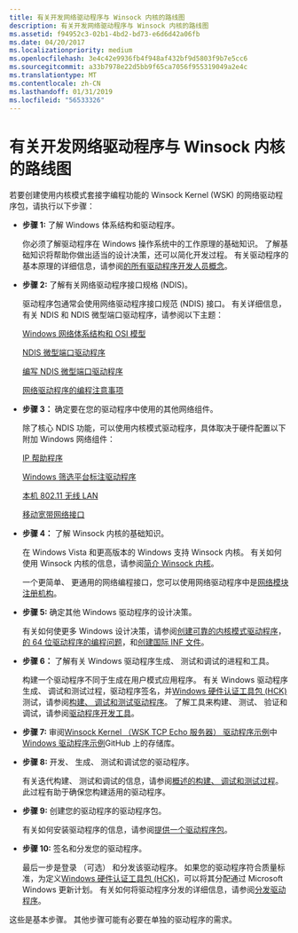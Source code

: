 ```yaml
---
title: 有关开发网络驱动程序与 Winsock 内核的路线图
description: 有关开发网络驱动程序与 Winsock 内核的路线图
ms.assetid: f94952c3-02b1-4bd2-bd73-e6d6d42a06fb
ms.date: 04/20/2017
ms.localizationpriority: medium
ms.openlocfilehash: 3e4c42e9936fb4f948af432bf9d5803f9b7e5cc6
ms.sourcegitcommit: a33b7978e22d5bb9f65ca7056f955319049a2e4c
ms.translationtype: MT
ms.contentlocale: zh-CN
ms.lasthandoff: 01/31/2019
ms.locfileid: "56533326"
---
```

# <a name="roadmap-for-developing-network-drivers-with-winsock-kernel"></a>有关开发网络驱动程序与 Winsock 内核的路线图


若要创建使用内核模式套接字编程功能的 Winsock Kernel (WSK) 的网络驱动程序包，请执行以下步骤：

-   **步骤 1:** 了解 Windows 体系结构和驱动程序。

    你必须了解驱动程序在 Windows 操作系统中的工作原理的基础知识。 了解基础知识将帮助你做出适当的设计决策，还可以简化开发过程。 有关驱动程序的基本原理的详细信息，请参阅[的所有驱动程序开发人员概念](https://msdn.microsoft.com/library/windows/hardware/ff554731)。

-   **步骤 2:** 了解有关网络驱动程序接口规格 (NDIS)。

    驱动程序包通常会使用网络驱动程序接口规范 (NDIS) 接口。 有关详细信息，有关 NDIS 和 NDIS 微型端口驱动程序，请参阅以下主题：

    [Windows 网络体系结构和 OSI 模型](windows-network-architecture-and-the-osi-model.md)

    [NDIS 微型端口驱动程序](ndis-miniport-drivers.md)

    [编写 NDIS 微型端口驱动程序](writing-ndis-miniport-drivers.md)

    [网络驱动程序的编程注意事项](network-driver-programming-considerations.md)

-   **步骤 3：** 确定要在您的驱动程序中使用的其他网络组件。

    除了核心 NDIS 功能，可以使用内核模式驱动程序，具体取决于硬件配置以下附加 Windows 网络组件：

    [IP 帮助程序](ip-helper.md)

    [Windows 筛选平台标注驱动程序](introduction-to-windows-filtering-platform-callout-drivers.md)

    [本机 802.11 无线 LAN](https://msdn.microsoft.com/library/windows/hardware/ff560689)

    [移动宽带网络接口](mb-interface-overview.md)

-   **步骤 4：** 了解 Winsock 内核的基础知识。

    在 Windows Vista 和更高版本的 Windows 支持 Winsock 内核。 有关如何使用 Winsock 内核的信息，请参阅[简介 Winsock 内核](introduction-to-winsock-kernel.md)。

    一个更简单、 更通用的网络编程接口，您可以使用网络驱动程序中是[网络模块注册机构](network-module-registrar2.md)。

-   **步骤 5:** 确定其他 Windows 驱动程序的设计决策。

    有关如何使更多 Windows 设计决策，请参阅[创建可靠的内核模式驱动程序](https://msdn.microsoft.com/library/windows/hardware/ff542904)，[的 64 位驱动程序的编程问题](https://msdn.microsoft.com/library/windows/hardware/ff559923)，和[创建国际 INF 文件](https://msdn.microsoft.com/library/windows/hardware/ff540208)。

-   **步骤 6：** 了解有关 Windows 驱动程序生成、 测试和调试的进程和工具。

    构建一个驱动程序不同于生成在用户模式应用程序。 有关 Windows 驱动程序生成、 调试和测试过程，驱动程序签名，并[Windows 硬件认证工具包 (HCK)](https://go.microsoft.com/fwlink/p/?LinkId=733613)测试，请参阅[构建、 调试和测试驱动程序](https://msdn.microsoft.com/windows-drivers/develop/visual_studio_driver_development_environment)。 了解工具来构建、 测试、 验证和调试，请参阅[驱动程序开发工具](https://msdn.microsoft.com/library/windows/hardware/ff545440)。

-   **步骤 7:** 审阅[Winsock Kernel （WSK TCP Echo 服务器） 驱动程序示例](https://go.microsoft.com/fwlink/p/?LinkId=617935)中[Windows 驱动程序示例](https://go.microsoft.com/fwlink/p/?LinkId=616507)GitHub 上的存储库。

-   **步骤 8:** 开发、 生成、 测试和调试您的驱动程序。

    有关迭代构建、 测试和调试的信息，请参阅[概述的构建、 调试和测试过程](https://msdn.microsoft.com/windows-drivers/develop/visual_studio_driver_development_environment)。 此过程有助于确保您构建适用的驱动程序。

-   **步骤 9:** 创建您的驱动程序的驱动程序包。

    有关如何安装驱动程序的信息，请参阅[提供一个驱动程序包](https://msdn.microsoft.com/windows-drivers/develop/creating_a_driver_package)。

-   **步骤 10:** 签名和分发您的驱动程序。

    最后一步是登录 （可选） 和分发该驱动程序。 如果您的驱动程序符合质量标准，为定义[Windows 硬件认证工具包 (HCK)](https://go.microsoft.com/fwlink/p/?LinkId=733613)，可以将其分配通过 Microsoft Windows 更新计划。 有关如何将驱动程序分发的详细信息，请参阅[分发驱动程序](https://msdn.microsoft.com/windows-drivers/develop/distributing_a_driver_package_win8)。

这些是基本步骤。 其他步骤可能有必要在单独的驱动程序的需求。

 

 





